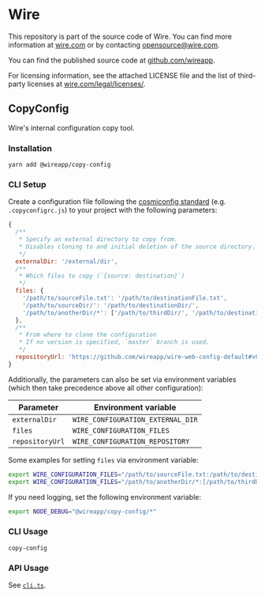 # Wire

This repository is part of the source code of Wire. You can find more information at [wire.com](https://wire.com) or by contacting opensource@wire.com.

You can find the published source code at [github.com/wireapp](https://github.com/wireapp).

For licensing information, see the attached LICENSE file and the list of third-party licenses at [wire.com/legal/licenses/](https://wire.com/legal/licenses/).

## CopyConfig

Wire's internal configuration copy tool.

### Installation

```
yarn add @wireapp/copy-config
```

### CLI Setup

Create a configuration file following the [cosmiconfig standard](https://github.com/davidtheclark/cosmiconfig#cosmiconfig) (e.g. `.copyconfigrc.js`) to your project with the following parameters:

```js
{
  /**
   * Specify an external directory to copy from.
   * Disables cloning to and initial deletion of the source directory.
   */
  externalDir: '/external/dir',
  /**
   * Which files to copy (`{source: destination}`)
   */
  files: {
    '/path/to/sourceFile.txt': '/path/to/destinationFile.txt',
    '/path/to/sourceDir/': '/path/to/destinationDir/',
    '/path/to/anotherDir/*': ['/path/to/thirdDir/', '/path/to/destinationDir/'],
  },
  /**
   * From where to clone the configuration
   * If no version is specified, `master` branch is used.
   */
  repositoryUrl: 'https://github.com/wireapp/wire-web-config-default#v0.7.1',
}
```

Additionally, the parameters can also be set via environment variables (which then take precedence above all other configuration):

| Parameter       | Environment variable              |
| --------------- | --------------------------------- |
| `externalDir`   | `WIRE_CONFIGURATION_EXTERNAL_DIR` |
| `files`         | `WIRE_CONFIGURATION_FILES`        |
| `repositoryUrl` | `WIRE_CONFIGURATION_REPOSITORY`   |

Some examples for setting `files` via environment variable:

```sh
export WIRE_CONFIGURATION_FILES="/path/to/sourceFile.txt:/path/to/destinationFile.txt;/path/to/sourceDir/:/path/to/destinationDir/"
export WIRE_CONFIGURATION_FILES="/path/to/anotherDir/*:[/path/to/thirdDir/,/path/to/destinationDir/]"
```

If you need logging, set the following environment variable:

```sh
export NODE_DEBUG="@wireapp/copy-config/*"
```

### CLI Usage

```
copy-config
```

### API Usage

See [`cli.ts`](./src/main/cli.ts).
